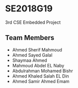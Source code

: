# SE2018G19
3rd CSE Embedded Project 
## Team Members 
- Ahmed Sherif Mahmoud 
- Ahmed Sayed Galal 
- Shaymaa Ahmed 
- Mahmoud Abdel EL Naby 
- Abdulrahman Mohamed Bishr
- Ahmed Khaled Salah EL Din 
- Ahmed Samir Ahmed Emam
